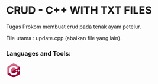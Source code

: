 # CRUD - C++ WITH TXT FILES

Tugas Prokom membuat crud pada tenak ayam petelur.

File utama : update.cpp (abaikan file yang lain).

<h3 align="left">Languages and Tools:</h3>
<p align="left"> <a href="https://www.w3schools.com/cpp/" target="_blank"> <img src="https://raw.githubusercontent.com/devicons/devicon/master/icons/cplusplus/cplusplus-original.svg" alt="cplusplus" width="40" height="40"/> </a> </p>

